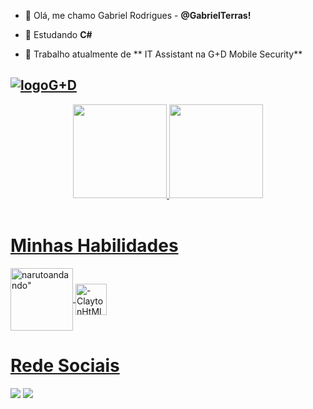 * 👋 Olá, me chamo Gabriel Rodrigues - **@GabrielTerras!**
 
 * 📘  Estudando **C#** 
 * 🏢 Trabalho atualmente de  ** IT Assistant na G+D Mobile Security**
  
  <a href="https://www.gi-de.com/en/" target="_blank"/>  <img alt="logoG+D"  src="https://1nce.com/wp-content/uploads/2020/03/GD_Logo__MS_285x106.png">
---

<div align="center">
  <a href="https://github.com/GabrielTerras">
  <img height="150em" src="https://github-readme-stats.vercel.app/api?username=GabrielTerras&show_icons=true&theme=dracula&include_all_commits=true&count_private=true"/>
  <img height="150em" src="https://github-readme-stats.vercel.app/api/top-langs/?username=GabrielTerras&layout=compact&langs_count=7&theme=dracula"/>
</div>
 <div><br>
  <h1> Minhas Habilidades </h1>
   <img align="center" alt=narutoandando" heght="100" width="100" src="https://giffiles.alphacoders.com/123/1232.gif">
  <img align="center" alt="-ClaytonHtMl5" height="50" width="50" src="https://iconape.com/wp-content/png_logo_vector/c.png">
</div>

 <div>
  
   <h1> Rede Sociais</h1>
 <a href = "https://www.instagram.com/gabrielterras.art/" target="_blank"> <img src="https://img.shields.io/badge/-Instagram-%23E4405F?style=for-the-badge&logo=instagram&logoColor=white" target="_blank"></a>
<a href="gabrielemail060@gmail.com" target="_blank"> <img src="https://img.shields.io/badge/Gmail-D14836?style=for-the-badge&logo=gmail&logoColor=white"></a>

  </div>
  
